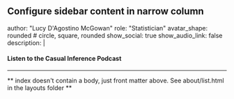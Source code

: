 ## Configure sidebar content in narrow column
author: "Lucy D'Agostino McGowan"
role: "Statistician"
avatar_shape: rounded # circle, square, rounded
show_social: true
show_audio_link: false
description: |
  #### Listen to the Casual Inference Podcast
 
---

** index doesn't contain a body, just front matter above.
See about/list.html in the layouts folder **